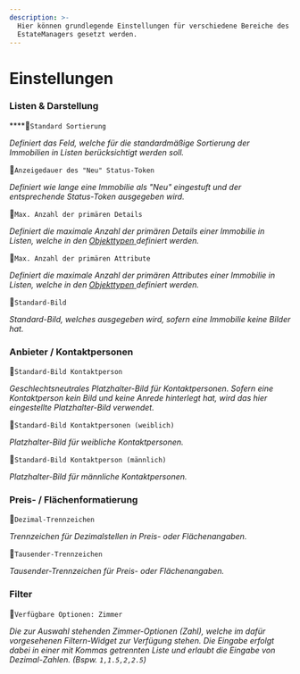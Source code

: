 ```yaml
---
description: >-
  Hier können grundlegende Einstellungen für verschiedene Bereiche des
  EstateManagers gesetzt werden.
---
```


# Einstellungen

### Listen & Darstellung

\*\*\*\*🔹`Standard Sortierung`

_Definiert das Feld, welche für die standardmäßige Sortierung der Immobilien in Listen berücksichtigt werden soll._

🔹`Anzeigedauer des "Neu" Status-Token`

_Definiert wie lange eine Immobilie als "Neu" eingestuft und der entsprechende Status-Token ausgegeben wird._

🔹`Max. Anzahl der primären Details`

_Definiert die maximale Anzahl der primären Details einer Immobilie in Listen, welche in den_ [_Objekttypen_ ](objekttypen.md)_definiert werden._

🔹`Max. Anzahl der primären Attribute`

_Definiert die maximale Anzahl der primären Attributes einer Immobilie in Listen, welche in den_ [_Objekttypen_ ](objekttypen.md)_definiert werden._

🔹`Standard-Bild`

_Standard-Bild, welches ausgegeben wird, sofern eine Immobilie keine Bilder hat._

### Anbieter / Kontaktpersonen

🔹`Standard-Bild Kontaktperson`

_Geschlechtsneutrales Platzhalter-Bild für Kontaktpersonen. Sofern eine Kontaktperson kein Bild und keine Anrede hinterlegt hat, wird das hier eingestellte Platzhalter-Bild verwendet._

🔹`Standard-Bild Kontaktpersonen (weiblich)`

_Platzhalter-Bild für weibliche Kontaktpersonen._

🔹`Standard-Bild Kontaktperson (männlich)`

_Platzhalter-Bild für männliche Kontaktpersonen._

### Preis- / Flächenformatierung

🔹`Dezimal-Trennzeichen`

_Trennzeichen für Dezimalstellen in Preis- oder Flächenangaben._

🔹`Tausender-Trennzeichen`

_Tausender-Trennzeichen für Preis- oder Flächenangaben._

### Filter

🔹`Verfügbare Optionen: Zimmer`

_Die zur Auswahl stehenden Zimmer-Optionen \(Zahl\), welche im dafür vorgesehenen Filtern-Widget zur Verfügung stehen. Die Eingabe erfolgt dabei in einer mit Kommas getrennten Liste und erlaubt die Eingabe von Dezimal-Zahlen. \(Bspw. `1,1.5,2,2.5`\)_

